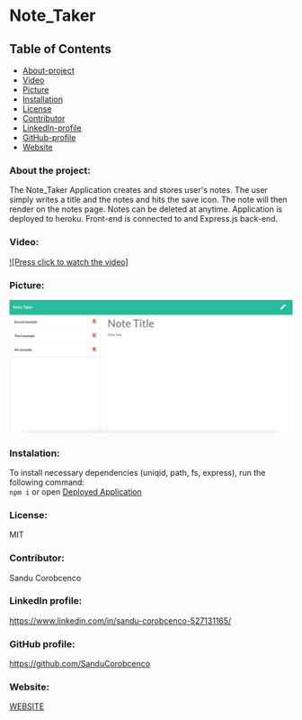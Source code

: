 # Note_Taker

## Table of Contents

* [About-project](#Description)
* [Video](#Video)
* [Picture](#Picture)
* [Installation](#Installation)
* [License](#License)
* [Contributor](#Contributor)
* [LinkedIn-profile](#LinkedIn-profile)
* [GitHub-profile](#GitHub-profile)
* [Website](#Website)



### About the project:
The Note_Taker Application creates and stores user's notes. The user simply writes a title and the notes and hits the save icon. The note will then render on the notes page. Notes can be deleted at anytime. Application is deployed to heroku. Front-end is connected to and Express.js back-end.



### Video:
[![Press click to watch the video]](https://drive.google.com/file/d/1hxI5b3uLeyAvTdCvhkLpGskZWzU4EXpD/view)

### Picture:
![Picture](./public/assets/img/1.png) 

### Instalation:
To install necessary dependencies (uniqid, path, fs, express), run the following command: <br>
`
npm i
` 
or 
open [Deployed Application](https://sleepy-wildwood-04274.herokuapp.com/)

### License:
MIT

### Contributor:
Sandu Corobcenco

### LinkedIn profile:
https://www.linkedin.com/in/sandu-corobcenco-527131165/

### GitHub profile:
https://github.com/SanduCorobcenco

### Website:
[WEBSITE](https://sleepy-wildwood-04274.herokuapp.com/)

